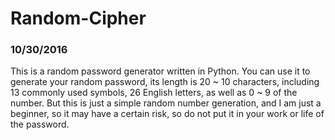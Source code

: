 # Random-Cipher

### 10/30/2016
This is a random password generator written in Python. You can use it to generate your random password, its length is 20 ~ 10 characters, including 13 commonly used symbols, 26 English letters, as well as 0 ~ 9 of the number. But this is just a simple random number generation, and I am just a beginner, so it may have a certain risk, so do not put it in your work or life of the password.
